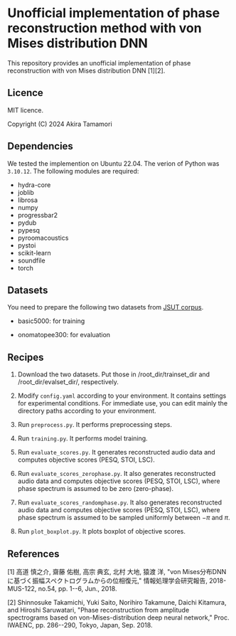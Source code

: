 # Unofficial implementation of phase reconstruction method with von Mises distribution DNN

This repository provides an unofficial implementation of phase reconstruction with von Mises distribution DNN [1][2].

## Licence
MIT licence.

Copyright (C) 2024 Akira Tamamori

## Dependencies
We tested the implemention on Ubuntu 22.04. The verion of Python was `3.10.12`. The following modules are required:

- hydra-core
- joblib
- librosa
- numpy
- progressbar2
- pydub
- pypesq
- pyroomacoustics
- pystoi
- scikit-learn
- soundfile
- torch


## Datasets
You need to prepare the following two datasets from [JSUT corpus](https://sites.google.com/site/shinnosuketakamichi/publication/jsut).

   - basic5000: for training

   - onomatopee300: for evaluation

## Recipes

1. Download the two datasets. Put those in /root_dir/trainset_dir and /root_dir/evalset_dir/, respectively.

2. Modify `config.yaml` according to your environment. It contains settings for experimental conditions. For immediate use, you can edit mainly the directory paths according to your environment.

3. Run `preprocess.py`. It performs preprocessing steps.

4. Run `training.py`. It performs model training.

5. Run `evaluate_scores.py`. It generates reconstructed audio data and computes objective scores (PESQ, STOI, LSC).

6. Run `evaluate_scores_zerophase.py`. It also generates reconstructed audio data and computes objective scores (PESQ, STOI, LSC), where phase spectrum is assumed to be zero (zero-phase).

7. Run `evaluate_scores_randomphase.py`. It also generates reconstructed audio data and computes objective scores (PESQ, STOI, LSC), where phase spectrum is assumed to be sampled uniformly between $-\pi$ and $\pi$.

8. Run `plot_boxplot.py`. It plots boxplot of objective scores.

## References

[1] 高道 慎之介, 齋藤 佑樹, 高宗 典玄, 北村 大地, 猿渡 洋, "von Mises分布DNNに基づく振幅スペクトログラムからの位相復元," 情報処理学会研究報告, 2018-MUS-122, no.54, pp. 1--6, Jun., 2018.

[2] Shinnosuke Takamichi, Yuki Saito, Norihiro Takamune, Daichi Kitamura, and Hiroshi Saruwatari, "Phase reconstruction from amplitude spectrograms based on von-Mises-distribution deep neural network," Proc. IWAENC, pp. 286--290, Tokyo, Japan, Sep. 2018.
